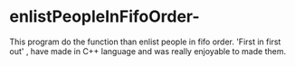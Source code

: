 # enlistPeopleInFifoOrder-
This program do the function than enlist people in fifo order. 'First in first out' , have made in C++ language and was really enjoyable to made them. 
